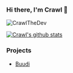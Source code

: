### Hi there, I'm Crawl 👋

<img src="https://komarev.com/ghpvc/?username=CrawlTheDev" alt="CrawlTheDev" />

[![Crawl's github stats](https://github-readme-stats.vercel.app/api?username=CrawlTheDev&show_icons=true)](https://github.com/CrawlTheDev/CrawlTheDev)

### Projects

* [Buudi](https://github.com/buudi/Bot)
